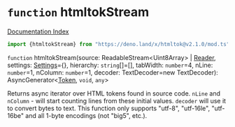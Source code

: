 # `function` htmltokStream

[Documentation Index](../README.md)

```ts
import {htmltokStream} from "https://deno.land/x/htmltok@v2.1.0/mod.ts"
```

`function` htmltokStream(source: ReadableStream\<Uint8Array> | [Reader](../private.type.Reader/README.md), settings: [Settings](../interface.Settings/README.md)=\{}, hierarchy: `string`\[]=\[], tabWidth: `number`=4, nLine: `number`=1, nColumn: `number`=1, decoder: TextDecoder=new TextDecoder): AsyncGenerator\<[Token](../class.Token/README.md), `void`, `any`>

Returns async iterator over HTML tokens found in source code.
`nLine` and `nColumn` - will start counting lines from these initial values.
`decoder` will use it to convert bytes to text. This function only supports "utf-8", "utf-16le", "utf-16be" and all 1-byte encodings (not "big5", etc.).

